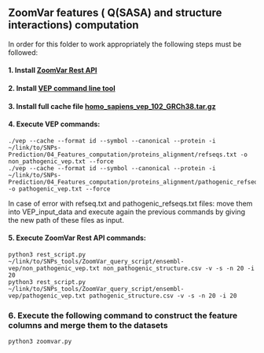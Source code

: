 ## ZoomVar features ( Q(SASA) and structure interactions) computation

In order for this folder to work appropriately the following steps must be followed:

#### 1. Install [ZoomVar Rest API](http://fraternalilab.kcl.ac.uk/ZoomVar/downloads/)
#### 2. Install [VEP command line tool](https://www.ensembl.org/info/docs/tools/vep/script/index.html)
#### 3. Install full cache file [homo_sapiens_vep_102_GRCh38.tar.gz](ftp://ftp.ensembl.org/pub/current_variation/indexed_vep_cache/)
#### 4. Execute VEP commands:
```
./vep --cache --format id --symbol --canonical --protein -i ~/link/to/SNPs-Prediction/04_Features_computation/proteins_alignment/refseqs.txt -o non_pathogenic_vep.txt --force
./vep --cache --format id --symbol --canonical --protein -i ~/link/to/SNPs-Prediction/04_Features_computation/proteins_alignment/pathogenic_refseqs.txt -o pathogenic_vep.txt --force
```

In case of error with refseq.txt and pathogenic_refseqs.txt files: move them into VEP_input_data 
and execute again the previous commands by giving the new path of these files as input.

#### 5. Execute ZoomVar Rest API commands:
```
python3 rest_script.py ~/link/to/SNPs_tools/ZoomVar_query_script/ensembl-vep/non_pathogenic_vep.txt non_pathogenic_structure.csv -v -s -n 20 -i 20
python3 rest_script.py ~/link/to/SNPs_tools/ZoomVar_query_script/ensembl-vep/pathogenic_vep.txt pathogenic_structure.csv -v -s -n 20 -i 20
```

### 6. Execute the following command to construct the feature columns and merge them to the datasets
```
python3 zoomvar.py
```